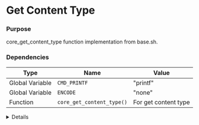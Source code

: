 # Get Content Type

### Purpose
core_get_content_type function implementation from base.sh.

### Dependencies
| Type | Name | Value |
|------|------|-------|
| Global Variable | `CMD_PRINTF` | "printf" |
| Global Variable | `ENCODE` | "none" |
| Function | `core_get_content_type()` | For get content type |

<details>

```shell
core_get_content_type() {
local content_type="text/plain"
    if [ "$ENCODE" = "base64" ] || [ "$ENCODE" = "b64" ]; then
        content_type="application/base64"
    elif [ "$ENCODE" = "hex" ] || [ "$ENCODE" = "xxd" ]; then
        content_type="application/octet-stream"
    fi
    "$CMD_PRINTF"  "$content_type"
}
```

</details> 

